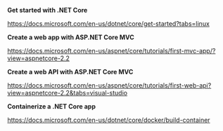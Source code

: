 <b>Get started with .NET Core</b>

https://docs.microsoft.com/en-us/dotnet/core/get-started?tabs=linux

<b>Create a web app with ASP.NET Core MVC</b>

https://docs.microsoft.com/en-us/aspnet/core/tutorials/first-mvc-app/?view=aspnetcore-2.2

<b>Create a web API with ASP.NET Core MVC</b>

https://docs.microsoft.com/en-us/aspnet/core/tutorials/first-web-api?view=aspnetcore-2.2&tabs=visual-studio

<b>Containerize a .NET Core app</b>

https://docs.microsoft.com/en-us/dotnet/core/docker/build-container
